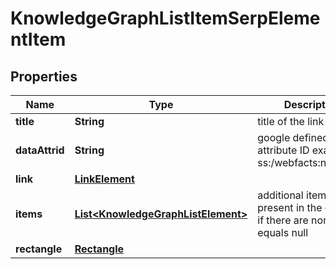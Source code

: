 

# KnowledgeGraphListItemSerpElementItem


## Properties

| Name | Type | Description | Notes |
|------------ | ------------- | ------------- | -------------|
|**title** | **String** | title of the link element |  [optional] |
|**dataAttrid** | **String** | google defined data attribute ID example: ss:/webfacts:net_worth |  [optional] |
|**link** | [**LinkElement**](LinkElement.md) |  |  [optional] |
|**items** | [**List&lt;KnowledgeGraphListElement&gt;**](KnowledgeGraphListElement.md) | additional items present in the element if there are none, equals null |  [optional] |
|**rectangle** | [**Rectangle**](Rectangle.md) |  |  [optional] |



